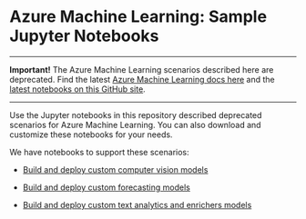 

# Azure Machine Learning: Sample Jupyter Notebooks

----

  **Important!**
  The Azure Machine Learning scenarios described here are deprecated.
  Find the latest [Azure Machine Learning docs here](https://aka.ms/aml-docs) and the [latest notebooks on this GitHub site](https://aka.ms/aml-notebooks).


----

Use the Jupyter notebooks in this repository described deprecated scenarios for Azure Machine Learning. You can also download and customize these notebooks for your needs.

We have notebooks to support these scenarios:

+ [Build and deploy custom computer vision models](/domain-packages/computer-vision/)

+ [Build and deploy custom forecasting models](/domain-packages/forecasting/)

+ [Build and deploy custom text analytics and enrichers models](/domain-packages/text-analytics/)
